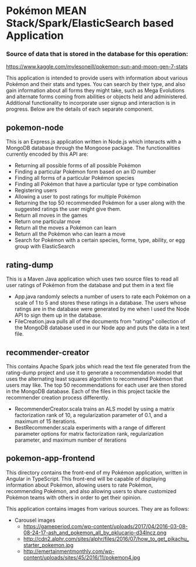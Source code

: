 # Pokémon MEAN Stack/Spark/ElasticSearch based Application

### Source of data that is stored in the database for this operation:
https://www.kaggle.com/mylesoneill/pokemon-sun-and-moon-gen-7-stats

This application is intended to provide users with information about various Pokémon and their stats and types. You can search by their type, and also gain information about all forms they might take, such as Mega Evolutions and alternate forms coming from abilities or objects held and administered. Additional functionality to incorporate user signup and interaction is in progress. Below are the details of each separate component.

## pokemon-node
This is an Express.js application written in Node.js which interacts with a MongoDB database through the Mongoose package. The functionalities currently encoded by this API are:
* Returning all possible forms of all possible Pokémon
* Finding a particular Pokémon form based on an ID number
* Finding all forms of a particular Pokémon species
* Finding all Pokémon that have a particular type or type combination
* Registering users
* Allowing a user to post ratings for multiple Pokémon
* Returning the top 50 recommended Pokémon for a user along with the suggested ratings the user might give them.
* Return all moves in the games
* Return one particular move
* Return all the moves a Pokémon can learn
* Return all the Pokémon who can learn a move
* Search for Pokémon with a certain species, forme, type, ability, or egg group with ElasticSearch

## rating-dump
This is a Maven Java application which uses two source files to read all user ratings of Pokémon from the database and put them in a text file
* App.java randomly selects a number of users to rate each Pokémon on a scale of 1 to 5 and stores these ratings in a database. The users whose ratings are in the database were generated by me when I used the Node API to sign them up in the database.
* FileCreation.java pulls all of the documents from "ratings" collection of the MongoDB database used in our Node app and puts the data in a text file.

## recommender-creator
This contains Apache Spark jobs which read the text file generated from the rating-dump project and use it to generate a recommendation model that uses the alternating least squares algorithm to recommend Pokémon that users may like. The top 50 recommendations for each user are then stored in the MongoDB database. Each of the files in this project tackle the recommender creation process differently.
* RecommenderCreator.scala trains an ALS model by using a matrix factorization rank of 10, a regularization parameter of 0.1, and a maximum of 15 iterations.
* BestRecommender.scala experiments with a range of different parameter options for matrix factorization rank, regularization parameter, and maximum number of iterations

## pokemon-app-frontend
This directory contains the front-end of my Pokémon application, written in Angular in TypeScript. This front-end will be capable of displaying information about Pokémon, allowing users to rate Pokémon, recommending Pokémon, and also allowing users to share customized Pokémon teams with others in order to get their opinion.

This application contains images from various sources. They are as follows:
* Carousel images
    * https://gameperiod.com/wp-content/uploads/2017/04/2016-03-08-08-24-17-ash_and_pokemon_all_by_pklucario-d34lncz.png
    * http://cdn2.alphr.com/sites/alphr/files/2016/07/how_to_get_pikachu_starter_pokemon.jpg
    * http://emertainmentmonthly.com/wp-content/uploads/sites/45/2016/11/pokemon4.jpg
